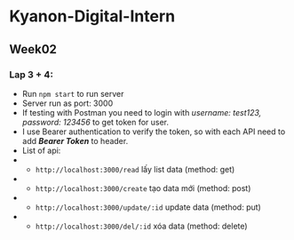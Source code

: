 # Kyanon-Digital-Intern
## Week02
### Lap 3 + 4:  
* Run `npm start` to run server  
* Server run as port: 3000
* If testing with Postman you need to login with *username: test123, password: 123456* to get token for user.  
* I use Bearer authentication to verify the token, so with each API need to add ***Bearer Token*** to header.
* List of api: 
* - `http://localhost:3000/read` lấy list data (method: get)
* - `http://localhost:3000/create` tạo data mới (method: post)
* - `http://localhost:3000/update/:id` update data (method: put)
* - `http://localhost:3000/del/:id` xóa data (method: delete)
